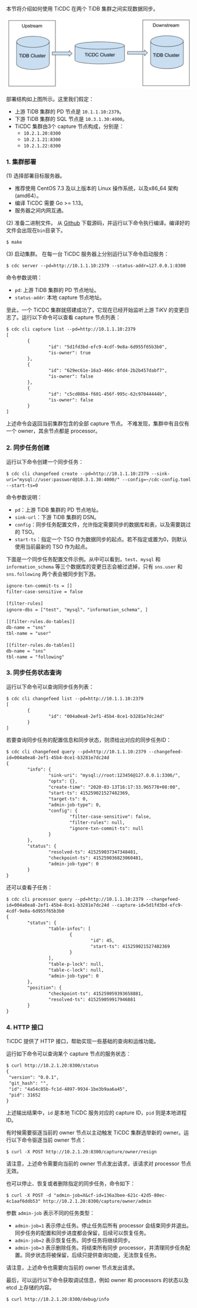 本节将介绍如何使用 TiCDC 在两个 TiDB 集群之间实现数据同步。

![deployment.png](/res/session2/chapter2/cdc-in-action/1.png)


部署结构如上图所示。这里我们假定：
- 上游 TiDB 集群的 PD 节点是 `10.1.1.10:2379`。
- 下游 TiDB 集群的 SQL 节点是 `10.3.1.30:4000`。
- TiCDC 集群由3个 capture 节点构成，分别是：
  - `10.2.1.20:8300`
  - `10.2.1.21:8300`
  - `10.2.1.22:8300`

### 1. 集群部署

(1) 选择部署目标服务器。
- 推荐使用 CentOS 7.3 及以上版本的 Linux 操作系统，以及x86_64 架构 (amd64）。
- 编译 TiCDC 需要 Go >= 1.13。
- 服务器之间内网互通。

(2) 准备二进制文件。
从 [Github](https://github.com/pingcap/ticdc) 下载源码，并运行以下命令执行编译。编译好的文件会出现在`bin`目录下。
```
$ make
```

(3) 启动集群。
在每一台 TiCDC 服务器上分别运行以下命令启动服务：

```
$ cdc server --pd=http://10.1.1.10:2379 --status-addr=127.0.0.1:8300
```

命令参数说明：
- `pd`: 上游 TiDB 集群的 PD 节点地址。
- `status-addr`: 本地 capture 节点地址。

至此，一个 TiCDC 集群就搭建成功了，它现在已经开始监听上游 TiKV 的变更日志了。运行以下命令可以查看 capture 节点列表：

```
$ cdc cli capture list --pd=http://10.1.1.10:2379
[
        {
                "id": "5d1fd3bd-efc9-4cdf-9e8a-6d955f65b3b0",
                "is-owner": true
        },
        {
                "id": "629ec61e-16a3-466c-8fd4-2b2b457dabf7",
                "is-owner": false
        },
        {
                "id": "c5cd08b4-f601-456f-995c-62c97044444b",
                "is-owner": false
        }
]
```

上述命令会返回当前集群包含的全部 capture 节点。 不难发现，集群中有且仅有一个 owner，其余节点都是 processor。

### 2. 同步任务创建
运行以下命令创建一个同步任务：

```
$ cdc cli changefeed create --pd=http://10.1.1.10:2379 --sink-uri="mysql://user:password@10.3.1.30:4000/" --config=~/cdc-config.toml --start-ts=0
```

命令参数说明：
- `pd`：上游 TiDB 集群的 PD 节点地址。
- `sink-url`：下游 TiDB 集群的 DSN。
- `config`：同步任务配置文件，允许指定需要同步的数据库和表，以及需要跳过的 TSO。
- `start-ts`：指定一个 TSO 作为数据同步的起点。若不指定或置为0，则默认使用当前最新的 TSO 作为起点。

下面是一个同步任务配置文件示例。从中可以看到，`test`、`mysql` 和 `information_schema` 等三个数据库的变更日志会被过滤掉，只有 `sns.user` 和 `sns.following` 两个表会被同步到下游。

```
ignore-txn-commit-ts = []
filter-case-sensitive = false

[filter-rules]
ignore-dbs = ["test", "mysql"，"information_schema", ]

[[filter-rules.do-tables]]
db-name = "sns"
tbl-name = "user"

[[filter-rules.do-tables]]
db-name = "sns"
tbl-name = "following"
```

### 3. 同步任务状态查询
运行以下命令可以查询同步任务列表：

```
$ cdc cli changefeed list --pd=http://10.1.1.10:2379
[
        {
                "id": "004a0ea8-2ef1-45b4-8ce1-b3281e7dc24d"
        }
]
```

若要查询同步任务的配置信息和同步状态，则须给出对应的同步任务ID：

```
$ cdc cli changefeed query --pd=http://10.1.1.10:2379 --changefeed-id=004a0ea8-2ef1-45b4-8ce1-b3281e7dc24d
{
        "info": {
                "sink-uri": "mysql://root:123456@127.0.0.1:3306/",
                "opts": {},
                "create-time": "2020-03-13T16:17:33.965778+08:00",
                "start-ts": 415259021527482369,
                "target-ts": 0,
                "admin-job-type": 0,
                "config": {
                        "filter-case-sensitive": false,
                        "filter-rules": null,
                        "ignore-txn-commit-ts": null
                }
        },
        "status": {
                "resolved-ts": 415259037347348481,
                "checkpoint-ts": 415259036823060481,
                "admin-job-type": 0
        }
}
```

还可以查看子任务：

```
$ cdc cli processor query --pd=http://10.1.1.10:2379 --changefeed-id=004a0ea8-2ef1-45b4-8ce1-b3281e7dc24d --capture-id=5d1fd3bd-efc9-4cdf-9e8a-6d955f65b3b0
{
        "status": {
                "table-infos": [
                        {
                                "id": 45,
                                "start-ts": 415259021527482369
                        }
                ],
                "table-p-lock": null,
                "table-c-lock": null,
                "admin-job-type": 0
        },
        "position": {
                "checkpoint-ts": 415259059393658881,
                "resolved-ts": 415259059917946881
        }
}
```

### 4. HTTP 接口

TiCDC 提供了 HTTP 接口，帮助实现一些基础的查询和运维功能。

运行如下命令可以查询某个 capture 节点的服务状态：

```
$ curl http://10.2.1.20:8300/status
{
 "version": "0.0.1",
 "git_hash": "",
 "id": "4a54c85b-fc1d-4897-9934-1be3b9aa6a45",
 "pid": 31652
}
```

上述输出结果中，`id` 是本地 TiCDC 服务对应的 capture ID，`pid` 则是本地进程 ID。

有时候需要驱逐当前的 owner 节点以主动触发 TiCDC 集群选举新的 owner。运行以下命令驱逐当前 owner 节点：

```
$ curl -X POST http://10.2.1.20:8300/capture/owner/resign
```

请注意，上述命令需要向当前的 owner 节点发出请求，该请求对 processor 节点无效。

也可以停止、恢复或者删除指定的同步任务，命令如下：

```
$ curl -X POST -d "admin-job=X&cf-id=136a3bee-621c-42d5-80ec-4c1aaf6ddb53" http://10.2.1.20:8300/capture/owner/admin
```

参数 `admin-job` 表示不同的任务类型：
- `admin-job=1` 表示停止任务。停止任务后所有 processor 会结束同步并退出。同步任务的配置和同步进度都会保留，后续可以恢复任务。
- `admin-job=2` 表示恢复任务。同步任务将继续同步。
- `admin-job=3` 表示删除任务。将结束所有同步 processor，并清理同步任务配置。同步状态将被保留，后续只提供查询功能，无法恢复任务。

请注意，上述命令也需要向当前的 owner 节点发出请求。

最后，可以运行以下命令获取调试信息，例如 owner 和 processors 的状态以及 etcd 上存储的内容。

```
$ curl http://10.2.1.20:8300/debug/info
```
